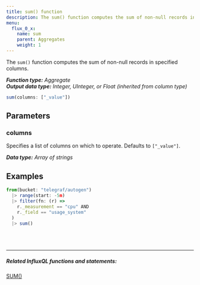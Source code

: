```yaml
---
title: sum() function
description: The sum() function computes the sum of non-null records in specified columns.
menu:
  flux_0_x:
    name: sum
    parent: Aggregates
    weight: 1
---
```


The `sum()` function computes the sum of non-null records in specified columns.

_**Function type:** Aggregate_  
_**Output data type:** Integer, UInteger, or Float (inherited from column type)_

```js
sum(columns: ["_value"])
```

## Parameters

### columns
Specifies a list of columns on which to operate.
Defaults to `["_value"]`.

_**Data type:** Array of strings_

## Examples
```js
from(bucket: "telegraf/autogen")
  |> range(start: -5m)
  |> filter(fn: (r) =>
    r._measurement == "cpu" AND
    r._field == "usage_system"
  )
  |> sum()
```

<hr style="margin-top:4rem"/>

##### Related InfluxQL functions and statements:
[SUM()](/influxdb/latest/query_language/functions/#sum)  
